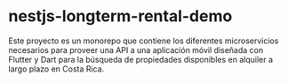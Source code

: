 # nestjs-longterm-rental-demo

Este proyecto es un monorepo que contiene los diferentes microservicios necesarios para proveer una API a una aplicación móvil diseñada con Flutter y Dart para la búsqueda de propiedades disponibles en alquiler a largo plazo en Costa Rica.